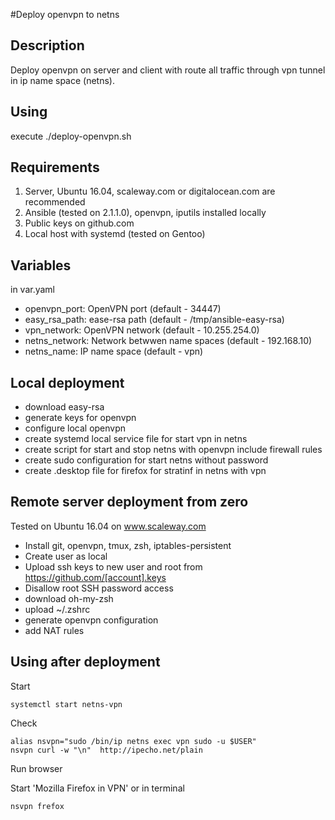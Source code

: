 #Deploy openvpn to netns
## Description 
Deploy openvpn on server and client with route all traffic through 
vpn tunnel in ip name space (netns).

## Using
execute ./deploy-openvpn.sh

## Requirements
 1. Server, Ubuntu 16.04, scaleway.com or digitalocean.com are recommended
 2. Ansible (tested on 2.1.1.0), openvpn, iputils installed locally
 3. Public keys on github.com
 4. Local host with systemd (tested on Gentoo)

## Variables 
in var.yaml 
 * openvpn_port: OpenVPN port (default  - 34447)
 * easy_rsa_path: ease-rsa path (default - /tmp/ansible-easy-rsa)
 * vpn_network: OpenVPN network (default - 10.255.254.0)
 * netns_network: Network betwwen name spaces (default - 192.168.10)
 * netns_name: IP name space (default - vpn)

## Local deployment
 * download easy-rsa
 * generate keys for openvpn
 * configure local openvpn
 * create systemd local service file for start vpn in netns
 * create script for start and stop netns with openvpn include firewall rules
 * create sudo configuration for start netns without password
 * create .desktop file for firefox for stratinf in netns with vpn

## Remote server deployment from zero
Tested on Ubuntu 16.04 on www.scaleway.com
 * Install git, openvpn, tmux, zsh, iptables-persistent
 * Create user as local
 * Upload ssh keys to new user and root from https://github.com/[account].keys
 * Disallow root SSH password access
 * download oh-my-zsh
 * upload ~/.zshrc
 * generate openvpn configuration
 * add NAT rules

## Using after deployment
Start
```
systemctl start netns-vpn
```
Check
```
alias nsvpn="sudo /bin/ip netns exec vpn sudo -u $USER"
nsvpn curl -w "\n"  http://ipecho.net/plain
```
Run browser

Start 'Mozilla Firefox in VPN' or in terminal
```
nsvpn frefox
```


